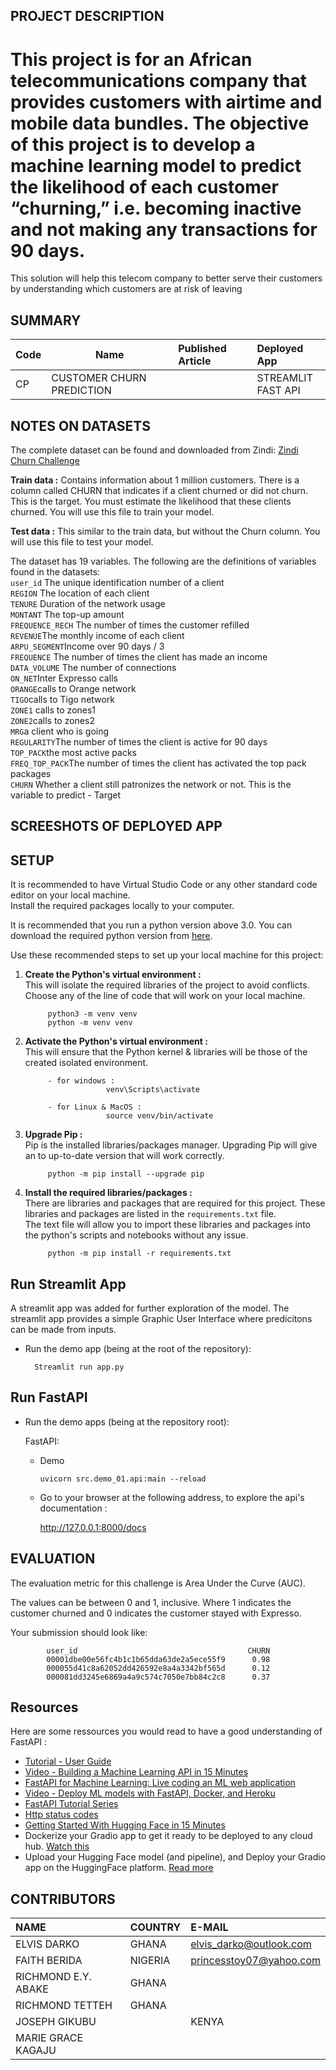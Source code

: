 ## PROJECT DESCRIPTION
This project is for an African telecommunications company that provides customers with airtime and mobile data bundles. The objective of this project is to develop a machine learning model to predict the likelihood of each customer “churning,” i.e. becoming inactive and not making any transactions for 90 days.
=======
This solution will help this telecom company to better serve their customers by understanding which customers are at risk of leaving

## SUMMARY
| Code      | Name        | Published Article |  Deployed App |
|-----------|-------------|:-------------|:------|
|CP         | CUSTOMER CHURN PREDICTION  |           | STREAMLIT<br />FAST API|



## NOTES ON DATASETS
The complete dataset  can be found and downloaded from Zindi: [Zindi Churn Challenge](https://zindi.africa/competitions/customer-churn-prediction-challenge-for-azubian)
<br />

**Train data :** Contains information about 1 million customers. There is a column called CHURN that indicates if a client churned or did not churn. This is the target. You must estimate the likelihood that these clients churned. You will use this file to train your model.

**Test data :** This similar to the train data, but without the Churn column. You will use this file to test your model.

The dataset has 19 variables. The following are the definitions of variables found in the datasets:<br />
`user_id` The unique identification number of a client<br />
`REGION` The location of each client<br />
`TENURE` Duration of the network usage<br />
`MONTANT` The top-up amount<br />
`FREQUENCE_RECH` The number of times the customer refilled<br />
`REVENUE`The monthly income of each client<br />
`ARPU_SEGMENT`Income over 90 days / 3<br />
`FREQUENCE` The number of times the client has made an income<br />
`DATA_VOLUME` The number of connections<br />
`ON_NET`Inter Expresso calls<br />
`ORANGE`calls to Orange network<br />
`TIGO`calls to Tigo network<br />
`ZONE1` calls to zones1<br />
`ZONE2`calls to zones2<br />
`MRG`a client who is going<br />
`REGULARITY`The number of times the client is active for 90 days<br />
`TOP_PACK`the most active packs<br />
`FREQ_TOP_PACK`The number of times the client has activated the top pack packages<br />
`CHURN` Whether a client still patronizes the network or not. This is the variable to predict - Target<br />



## SCREESHOTS OF DEPLOYED APP





## SETUP
It is recommended to have Virtual Studio Code or any other standard code editor on your local machine.<br />Install the required packages locally to your computer.

It is recommended that you run a python version above 3.0. 
You can download the required python version from [here](https://www.python.org/downloads/).

Use these recommended steps to set up your local machine for this project:

1. **Create the Python's virtual environment :** <br />This will isolate the required libraries of the project to avoid conflicts.<br />Choose any of the line of code that will work on your local machine.

            python3 -m venv venv
            python -m venv venv


2. **Activate the Python's virtual environment :**<br />This will ensure that the Python kernel & libraries will be those of the created isolated environment.

            - for windows : 
                         venv\Scripts\activate

            - for Linux & MacOS :
                         source venv/bin/activate


3. **Upgrade Pip :**<br />Pip is the installed libraries/packages manager. Upgrading Pip will give an to up-to-date version that will work correctly.

            python -m pip install --upgrade pip


4. **Install the required libraries/packages :**<br />There are libraries and packages that are required for this project. These libraries and packages are listed in the `requirements.txt` file.<br />The text file will allow you to import these libraries and packages into the python's scripts and notebooks without any issue.

            python -m pip install -r requirements.txt 

## Run Streamlit App
A streamlit app was added for further exploration of the model. The streamlit app provides a simple Graphic User Interface where predicitons can be made from inputs.

- Run the demo app (being at the root of the repository):
        
        Streamlit run app.py


## Run FastAPI

- Run the demo apps (being at the repository root):
        
  FastAPI:
    
    - Demo

          uvicorn src.demo_01.api:main --reload 



  - Go to your browser at the following address, to explore the api's documentation :
        
      http://127.0.0.1:8000/docs


## EVALUATION
The evaluation metric for this challenge is Area Under the Curve (AUC).

The values can be between 0 and 1, inclusive. Where 1 indicates the customer churned and 0 indicates the customer stayed with Expresso.

Your submission should look like:

            user_id                                      CHURN
            00001dbe00e56fc4b1c1b65dda63de2a5ece55f9      0.98
            000055d41c8a62052dd426592e8a4a3342bf565d      0.12
            000081dd3245e6869a4a9c574c7050e7bb84c2c8      0.37


## Resources
Here are some ressources you would read to have a good understanding of FastAPI :
- [Tutorial - User Guide](https://fastapi.tiangolo.com/tutorial/)
- [Video - Building a Machine Learning API in 15 Minutes ](https://youtu.be/C82lT9cWQiA)
- [FastAPI for Machine Learning: Live coding an ML web application](https://www.youtube.com/watch?v=_BZGtifh_gw)
- [Video - Deploy ML models with FastAPI, Docker, and Heroku ](https://www.youtube.com/watch?v=h5wLuVDr0oc)
- [FastAPI Tutorial Series](https://www.youtube.com/watch?v=tKL6wEqbyNs&list=PLShTCj6cbon9gK9AbDSxZbas1F6b6C_Mx)
- [Http status codes](https://www.linkedin.com/feed/update/urn:li:activity:7017027658400063488?utm_source=share&utm_medium=member_desktop)
- [Getting Started With Hugging Face in 15 Minutes](https://www.youtube.com/watch?v=QEaBAZQCtwE)
- Dockerize your Gradio app to get it ready to be deployed to any cloud hub. [Watch this](https://www.youtube.com/watch?v=f6zJwK-pCJo)
- Upload your Hugging Face model (and pipeline), and Deploy your Gradio app on the HuggingFace platform. [Read more](https://huggingface.co/docs/hub/models-uploading)


## CONTRIBUTORS
| NAME  |   COUNTRY |   E-MAIL  |
|:------|:----------|:----------|
|ELVIS DARKO|GHANA|elvis_darko@outlook.com|
|FAITH BERIDA|NIGERIA| princesstoy07@yahoo.com |
|RICHMOND E.Y. ABAKE|GHANA|  |
|RICHMOND TETTEH| GHANA|    |
|JOSEPH GIKUBU|     | KENYA  |
|MARIE GRACE KAGAJU |   |   |
